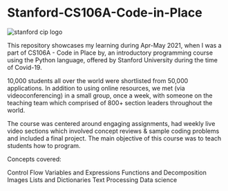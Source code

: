 # Stanford-CS106A-Code-in-Place
![stanford cip logo](https://user-images.githubusercontent.com/77860201/119241828-fff95f00-bb76-11eb-8f76-0cad284e4b2c.jpg)


This repository showcases my learning during Apr-May 2021, when I was a part of CS106A - Code in Place by, an introductory programming course using the Python language, offered by Stanford University during the time of Covid-19.

10,000 students all over the world were shortlisted from 50,000 applications. In addition to using online resources, we met (via videoconferencing) in a small group, once a week, with someone on the teaching team which comprised of 800+ section leaders throughout the world.

The course was centered around engaging assignments, had weekly live video sections which involved concept reviews & sample coding problems and included a final project. The main objective of this course was to teach students how to program.

Concepts covered:

Control Flow
Variables and Expressions
Functions and Decomposition
Images
Lists and Dictionaries
Text Processing
Data science
